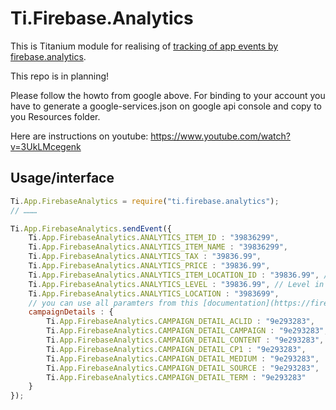 Ti.Firebase.Analytics
=====================
This is Titanium module for realising of [tracking of app events by firebase.analytics](https://support.google.com/adwords/answer/6366292?hl=en).

This repo is in planning!

Please follow the howto from google above. For binding to your account you have to generate a google-services.json on google api console and copy to you Resources folder.

Here are instructions on youtube: https://www.youtube.com/watch?v=3UkLMcegenk

Usage/interface
---------------
```javascript
Ti.App.FirebaseAnalytics = require("ti.firebase.analytics");
// ………

Ti.App.FirebaseAnalytics.sendEvent({
	Ti.App.FirebaseAnalytics.ANALYTICS_ITEM_ID : "39836299",
	Ti.App.FirebaseAnalytics.ANALYTICS_ITEM_NAME : "39836299",
	Ti.App.FirebaseAnalytics.ANALYTICS_TAX : "39836.99",
	Ti.App.FirebaseAnalytics.ANALYTICS_PRICE : "39836.99",
	Ti.App.FirebaseAnalytics.ANALYTICS_ITEM_LOCATION_ID : "39836.99", // Google Place ID
	Ti.App.FirebaseAnalytics.ANALYTICS_LEVEL : "39836.99", // Level in game (long).
	Ti.App.FirebaseAnalytics.ANALYTICS_LOCATION : "3983699",
	// you can use all paramters from this [documentation](https://firebase.google.com/docs/reference/android/com/google/firebase/analytics/FirebaseAnalytics.Param)
	campaignDetails : {
		Ti.App.FirebaseAnalytics.CAMPAIGN_DETAIL_ACLID : "9e293283",
		Ti.App.FirebaseAnalytics.CAMPAIGN_DETAIL_CAMPAIGN : "9e293283",
		Ti.App.FirebaseAnalytics.CAMPAIGN_DETAIL_CONTENT : "9e293283",
		Ti.App.FirebaseAnalytics.CAMPAIGN_DETAIL_CP1 : "9e293283",
		Ti.App.FirebaseAnalytics.CAMPAIGN_DETAIL_MEDIUM : "9e293283",
		Ti.App.FirebaseAnalytics.CAMPAIGN_DETAIL_SOURCE : "9e293283",
		Ti.App.FirebaseAnalytics.CAMPAIGN_DETAIL_TERM : "9e293283"
	}
});

```

